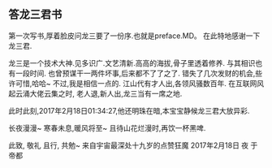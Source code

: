 ## 答龙三君书

第一次写书,厚着脸皮问龙三要了一份序.也就是preface.MD。
在此特地感谢一下龙三君.

龙三是一个技术大神.见多识广.文艺清新.高高的海拔,骨子里透着修养.
与其相识也有一段时间. 也曾预谋干一两件坏事,后来都不了了之了. 错失了几次发财的机会,些许可惜,哈哈~
不过,我是相信一点的. 江山代有才人出,各领风骚数百年. 在互联网风起云涌大佬云集之时, 老人退,新人出,龙三当有一席之地.

此时此刻,2017年2月18日01:34:27,他还明珠在暗,本宝宝静候龙三君大放异彩.

长夜漫漫~ 寒春未息,暖风将至~ 且待山花烂漫时,再饮一杯黑啤.

此致,
    敬礼
且行, 共勉~ 
                    来自宇宙最深处十九岁的点赞狂魔
                    2017年2月18日 夜 于帝都